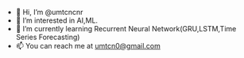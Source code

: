 - 👋 Hi, I’m @umtcncnr
- 👀 I’m interested in AI,ML.
- 🌱 I’m currently learning Recurrent Neural Network(GRU,LSTM,Time Series Forecasting)
- 📫 You can reach me at umtcn0@gmail.com

